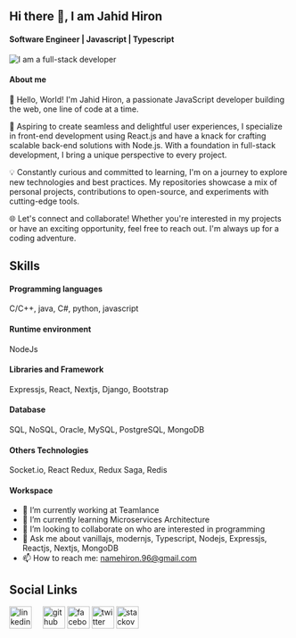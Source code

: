 ## Hi there 👋, I am Jahid Hiron

#### Software Engineer | Javascript | Typescript
![I am a full-stack developer](https://camo.githubusercontent.com/f1c0fc76d120f760664938edd8e1818f9d407b03f8ce7d306e12094d8853b6a0/687474703a2f2f692e696d6775722e636f6d2f6337476d414a662e706e67)

#### About me
👋 Hello, World! I'm Jahid Hiron, a passionate JavaScript developer building the web, one line of code at a time.

🚀 Aspiring to create seamless and delightful user experiences, I specialize in front-end development using React.js and have a knack for crafting scalable back-end solutions with Node.js. With a foundation in full-stack development, I bring a unique perspective to every project.

💡 Constantly curious and committed to learning, I'm on a journey to explore new technologies and best practices. My repositories showcase a mix of personal projects, contributions to open-source, and experiments with cutting-edge tools.

🌐 Let's connect and collaborate! Whether you're interested in my projects or have an exciting opportunity, feel free to reach out. I'm always up for a coding adventure.

## Skills

#### Programming languages
C/C++, java, C#, python, javascript

#### Runtime environment
NodeJs

#### Libraries and Framework
Expressjs, React, Nextjs, Django, Bootstrap

#### Database
SQL, NoSQL, Oracle, MySQL, PostgreSQL, MongoDB

#### Others Technologies
Socket.io, React Redux, Redux Saga, Redis

#### Workspace

- 🔭 I’m currently working at Teamlance 
- 🌱 I’m currently learning Microservices Architecture 
- 👯 I’m looking to collaborate on who are interested in programming 
- 💬 Ask me about vanillajs, modernjs, Typescript, Nodejs, Expressjs, Reactjs, Nextjs, MongoDB 
- 📫 How to reach me: namehiron.96@gmail.com 

## Social Links

[<img src='https://cdn.jsdelivr.net/npm/simple-icons@3.0.1/icons/linkedin.svg' alt='linkedin' height='40'>](https://www.linkedin.com/in/jahidhiron)  &nbsp; &nbsp; [<img src='https://cdn.jsdelivr.net/npm/simple-icons@3.0.1/icons/udemy.svg' alt='github' height='40'>](https://www.udemy.com/user/jshid-hiron) [<img src='https://cdn.jsdelivr.net/npm/simple-icons@3.0.1/icons/facebook.svg' alt='facebook' height='40'>](https://www.facebook.com/se.hiron)  [<img src='https://cdn.jsdelivr.net/npm/simple-icons@3.0.1/icons/twitter.svg' alt='twitter' height='40'>](https://twitter.com/jahid_hiron)  [<img src='https://cdn.jsdelivr.net/npm/simple-icons@3.0.1/icons/stackoverflow.svg' alt='stackoverflow' height='40'>](https://stackoverflow.com/users/14040231/jahidul-islam-hiron)  
